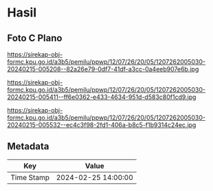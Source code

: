 # Hasil

## Foto C Plano

https://sirekap-obj-formc.kpu.go.id/a3b5/pemilu/ppwp/12/07/26/20/05/1207262005030-20240215-005208--82a26e79-0df7-41df-a3cc-0a4eeb907e6b.jpg

https://sirekap-obj-formc.kpu.go.id/a3b5/pemilu/ppwp/12/07/26/20/05/1207262005030-20240215-005411--ff6e0362-e433-4634-951d-d583c80f1cd9.jpg

https://sirekap-obj-formc.kpu.go.id/a3b5/pemilu/ppwp/12/07/26/20/05/1207262005030-20240215-005532--ec4c3f98-2fd1-406a-b8c5-f1b9314c24ec.jpg


## Metadata

| Key        | Value               |
| ---------- | ------------------- |
| Time Stamp | 2024-02-25 14:00:00 |



